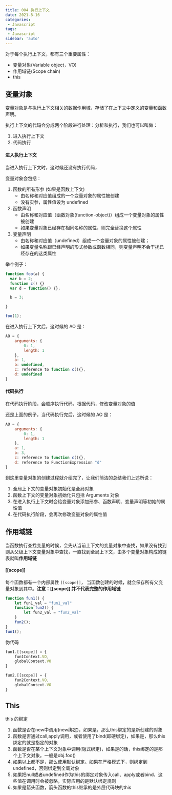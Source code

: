 ```yaml
---
title: 004 执行上下文
date: 2021-8-16
categories: 
 - Javascript
tags:
 - Javascript
sidebar: 'auto'
---
```


对于每个执行上下文，都有三个重要属性：

- 变量对象(Variable object，VO)
- 作用域链(Scope chain)
- this

## 变量对象

变量对象是与执行上下文相关的数据作用域，存储了在上下文中定义的变量和函数声明。

执行上下文的代码会分成两个阶段进行处理：分析和执行，我们也可以叫做：

1. 进入执行上下文
2. 代码执行

#### 进入执行上下文

当进入执行上下文时，这时候还没有执行代码，

变量对象会包括：

1. 函数的所有形参 (如果是函数上下文)
   - 由名称和对应值组成的一个变量对象的属性被创建
   - 没有实参，属性值设为 undefined
2. 函数声明
   - 由名称和对应值（函数对象(function-object)）组成一个变量对象的属性被创建
   - 如果变量对象已经存在相同名称的属性，则完全替换这个属性
3. 变量声明
   - 由名称和对应值（undefined）组成一个变量对象的属性被创建；
   - 如果变量名称跟已经声明的形式参数或函数相同，则变量声明不会干扰已经存在的这类属性

举个例子：

```js
function foo(a) {
  var b = 2;
  function c() {}
  var d = function() {};

  b = 3;

}

foo(1);
```

在进入执行上下文后，这时候的 AO 是：

```js
AO = {
    arguments: {
        0: 1,
        length: 1
    },
    a: 1,
    b: undefined,
    c: reference to function c(){},
    d: undefined
}
```

#### 代码执行

在代码执行阶段，会顺序执行代码，根据代码，修改变量对象的值

还是上面的例子，当代码执行完后，这时候的 AO 是：

```js
AO = {
    arguments: {
        0: 1,
        length: 1
    },
    a: 1,
    b: 3,
    c: reference to function c(){},
    d: reference to FunctionExpression "d"
}
```

到这里变量对象的创建过程就介绍完了，让我们简洁的总结我们上述所说：

1. 全局上下文的变量对象初始化是全局对象
2. 函数上下文的变量对象初始化只包括 Arguments 对象
3. 在进入执行上下文时会给变量对象添加形参、函数声明、变量声明等初始的属性值
4. 在代码执行阶段，会再次修改变量对象的属性值

## 作用域链

当函数执行查找变量的时候，会先从当前上下文的变量对象中查找，如果没有找到则从父级上下文变量对象中查找，一直找到全局上下文，由多个变量对象构成的链表就叫**作用域链**

####  [[scope]]

每个函数都有一个内部属性  `[[scope]]`， 当函数创建的时候，就会保存所有父变量对象到其中。**注意：[[scope]] 并不代表完整的作用域链**

```js
function fun1() {
    let fun1_val = "fun1_val"
    function fun2() {
        let fun2_val = "fun2_val"
    }
    fun2();
}
fun1();
```

伪代码

```js
fun1.[[scope]] = {
	fun1Context.VO, 
	globalContext.VO
}

fun2.[[scope]] = {
	fun2Context.VO, 
	globalContext.VO
}
```

## This

this 的绑定

1. 函数是否在new中调用(new绑定)，如果是，那么this绑定的是新创建的对象
2. 函数是否通过call,apply调用，或者使用了bind(即硬绑定)，如果是，那么this绑定的就是指定的对象
3. 函数是否在某个上下文对象中调用(隐式绑定)，如果是的话，this绑定的是那个上下文对象。一般是obj.foo()
4. 如果以上都不是，那么使用默认绑定。如果在严格模式下，则绑定到undefined，否则绑定到全局对象
5. 如果把null或者undefined作为this的绑定对象传入call、apply或者bind，这些值在调用时会被忽略，实际应用的是默认绑定规则
6. 如果是箭头函数，箭头函数的this继承的是外层代码块的this

